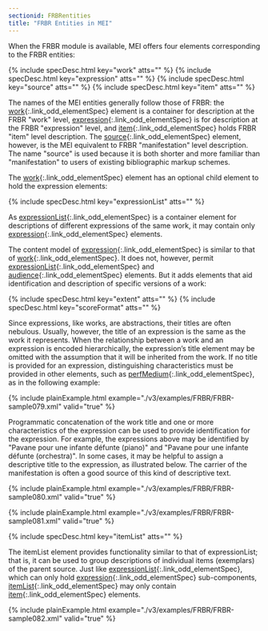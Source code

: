 ```yaml
---
sectionid: FRBRentities
title: "FRBR Entities in MEI"
---
```




When the FRBR module is available, MEI offers four elements corresponding to the FRBR
entities:



{% include specDesc.html key="work" atts="" %}
{% include specDesc.html key="expression" atts="" %}
{% include specDesc.html key="source" atts="" %}
{% include specDesc.html key="item" atts="" %}



The names of the MEI entities generally follow those of FRBR: the [work](/v3/elements/work.html){:.link_odd_elementSpec}
element is a container for description at the FRBR "work" level, [expression](/v3/elements/expression.html){:.link_odd_elementSpec} is for description at the FRBR "expression" level, and [item](/v3/elements/item.html){:.link_odd_elementSpec} holds FRBR "item" level description. The [source](/v3/elements/source.html){:.link_odd_elementSpec} element,
however, is the MEI equivalent to FRBR "manifestation" level description. The name
"source" is
used because it is both shorter and more familiar than "manifestation" to users of
existing
bibliographic markup schemes.

The [work](/v3/elements/work.html){:.link_odd_elementSpec} element has an optional child element to hold the expression
elements:



{% include specDesc.html key="expressionList" atts="" %}



As [expressionList](/v3/elements/expressionList.html){:.link_odd_elementSpec} is a container element for descriptions of different
expressions of the same work, it may contain only [expression](/v3/elements/expression.html){:.link_odd_elementSpec}
elements.

The content model of [expression](/v3/elements/expression.html){:.link_odd_elementSpec} is similar to that of [work](/v3/elements/work.html){:.link_odd_elementSpec}. It does not, however, permit [expressionList](/v3/elements/expressionList.html){:.link_odd_elementSpec} and [audience](/v3/elements/audience.html){:.link_odd_elementSpec} elements. But it adds elements that aid identification and
description of specific versions of a work:



{% include specDesc.html key="extent" atts="" %}
{% include specDesc.html key="scoreFormat" atts="" %}



Since expressions, like works, are abstractions, their titles are often nebulous.
Usually,
however, the title of an expression is the same as the work it represents. When the
relationship between a work and an expression is encoded hierarchically, the expression’s
title element may be omitted with the assumption that it will be inherited from the
work. If
no title is provided for an expression, distinguishing characteristics must be provided
in
other elements, such as [perfMedium](/v3/elements/perfMedium.html){:.link_odd_elementSpec}, as in the following example:

{% include plainExample.html example="./v3/examples/FRBR/FRBR-sample079.xml" valid="true" %}

Programmatic concatenation of the work title and one or more characteristics of the
expression can be used to provide identification for the expression. For example,
the
expressions above may be identified by "Pavane pour une infante défunte (piano)" and
"Pavane
pour une infante défunte (orchestra)". In some cases, it may be helpful to assign
a
descriptive title to the expression, as illustrated below. The carrier of the manifestation
is
often a good source of this kind of descriptive text.

{% include plainExample.html example="./v3/examples/FRBR/FRBR-sample080.xml" valid="true" %}

{% include plainExample.html example="./v3/examples/FRBR/FRBR-sample081.xml" valid="true" %}



{% include specDesc.html key="itemList" atts="" %}



The itemList element provides functionality similar to that of expressionList; that
is, it
can be used to group descriptions of individual items (exemplars) of the parent source.
Just
like [expressionList](/v3/elements/expressionList.html){:.link_odd_elementSpec}, which can only hold [expression](/v3/elements/expression.html){:.link_odd_elementSpec} sub-components, [itemList](/v3/elements/itemList.html){:.link_odd_elementSpec} may only contain [item](/v3/elements/item.html){:.link_odd_elementSpec} elements.

{% include plainExample.html example="./v3/examples/FRBR/FRBR-sample082.xml" valid="true" %}


